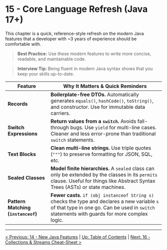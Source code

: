 # 15 - Core Language Refresh (Java 17+)

This chapter is a quick, reference-style refresh on the modern Java features that a developer with ~3 years of experience should be comfortable with.

> **Best Practice:** Use these modern features to write more concise, readable, and maintainable code.

> **Interview Tip:** Being fluent in modern Java syntax shows that you keep your skills up-to-date.

| Feature | Why It Matters & Quick Reminders |
| --- | --- |
| **Records** | **Boilerplate-free DTOs.** Automatically generates `equals()`, `hashCode()`, `toString()`, and constructor. Use for immutable data carriers. |
| **Switch Expressions** | **Return values from a `switch`.** Avoids fall-through bugs. Use `yield` for multi-line cases. Cleaner and less error-prone than traditional `switch` statements. |
| **Text Blocks** | **Clean multi-line strings.** Use triple quotes (`"""`) to preserve formatting for JSON, SQL, etc. |
| **Sealed Classes** | **Model finite hierarchies.** A `sealed` class can only be extended by the classes in its `permits` clause. Useful for things like Abstract Syntax Trees (ASTs) or state machines. |
| **Pattern Matching (`instanceof`)** | **Fewer casts.** `if (obj instanceof String s)` checks the type and declares a new variable `s` of that type in one go. Can be used in `switch` statements with guards for more complex logic. |

---
[< Previous: 14 - New Java Features](../14-New-Java-Features/README.md) | [Up: Table of Contents](./README.md) | [Next: 16 - Collections & Streams Cheat-Sheet >](./16-collections-and-streams.md)
